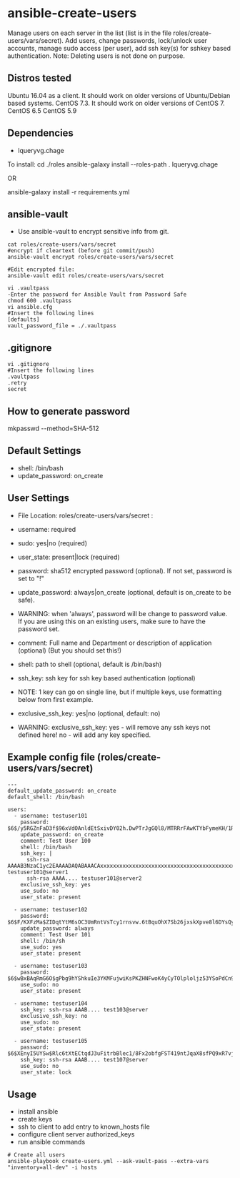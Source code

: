 # ansible-create-users

Manage users on each server in the list (list is in the file roles/create-users/vars/secret).
Add users, change passwords, lock/unlock user accounts, manage sudo access (per user), add ssh key(s) for sshkey based authentication.
Note: Deleting users is not done on purpose.

Distros tested
------------

Ubuntu 16.04 as a client. It should work on older versions of Ubuntu/Debian based systems.
CentOS 7.3. It should work on older versions of CentOS 7.
CentOS 6.5
CentOS 5.9


Dependencies
------------

- lqueryvg.chage

To install:
cd ./roles
ansible-galaxy install --roles-path . lqueryvg.chage

OR

ansible-galaxy install -r requirements.yml

ansible-vault
------------

- Use ansible-vault to encrypt sensitive info from git.
```
cat roles/create-users/vars/secret
#encrypt if cleartext (before git commit/push)
ansible-vault encrypt roles/create-users/vars/secret

#Edit encrypted file:
ansible-vault edit roles/create-users/vars/secret

vi .vaultpass
-Enter the password for Ansible Vault from Password Safe
chmod 600 .vaultpass
vi ansible.cfg
#Insert the following lines
[defaults]
vault_password_file = ./.vaultpass
```

.gitignore
------------

```
vi .gitignore
#Insert the following lines
.vaultpass
.retry
secret
```

How to generate password
------------

mkpasswd --method=SHA-512


Default Settings
------------

- shell: /bin/bash
- update_password: on_create

User Settings
------------

- File Location: roles/create-users/vars/secret :

- username: required
- sudo: yes|no (required)
- user_state: present|lock (required)
- password: sha512 encrypted password (optional). If not set, password is set to "!"
- update_password: always|on_create (optional, default is on_create to be safe).
- WARNING: when 'always', password will be change to password value.
  If you are using this on an existing users, make sure to have the password set.
- comment: Full name and Department or description of application (optional) (But you should set this!)
- shell: path to shell (optional, default is /bin/bash)
- ssh_key: ssh key for ssh key based authentication (optional)
- NOTE: 1 key can go on single line, but if multiple keys, use formatting below from first example.
- exclusive_ssh_key: yes|no (optional, default: no)
- WARNING: exclusive_ssh_key: yes - will remove any ssh keys not defined here! no - will add any key specified.


Example config file (roles/create-users/vars/secret)
------------

```
---
default_update_password: on_create
default_shell: /bin/bash

users:
  - username: testuser101
    password: $6$/y5RGZnFaD3f$96xVdOAnldEtSxivDY02h.DwPTrJgGQl8/MTRRrFAwKTYbFymeKH/1Rxd3k.RQfpgebM6amLK3xAaycybdc.60
    update_password: on_create
    comment: Test User 100
    shell: /bin/bash
    ssh_key: |
      ssh-rsa AAAAB3NzaC1yc2EAAAADAQABAAACAxxxxxxxxxxxxxxxxxxxxxxxxxxxxxxxxxxxxxxxxxxxxxxxxxxxxxxxxxxxxxxxxxxxxxxxxxxxxxxxxxxxxxx8crAHG/a9QBD4zO0ZHIjdRXy+ySKviXVCMIJ3/NMIAAzDyIsPKToUJmIApHHHF1/hBllqzBSkPEMwgFbXjyqTeVPHF8V0iq41n0kgbulJG testuser101@server1
      ssh-rsa AAAA.... testuser101@server2
    exclusive_ssh_key: yes
    use_sudo: no
    user_state: present

  - username: testuser102
    password: $6$F/KXFzMa$ZIDqtYtM6sOC3UmRntVsTcy1rnsvw.6tBquOhX7Sb26jxskXpve8l6DYsQyI1FT8N5I5cL0YkzW7bLbSCMtUw1
    update_password: always
    comment: Test User 101
    shell: /bin/sh
    use_sudo: yes
    user_state: present

  - username: testuser103
    password: $6$wBxBAqRmG6O$gPbg9hYShkuIe3YKMFujwiKsPKZHNFwoK4yCyTOlploljz53YSoPdCn9P5k8Qm0z062Q.8hvJ6DnnQQjwtrnS0
    use_sudo: no
    user_state: present

  - username: testuser104
    ssh_key: ssh-rsa AAAB.... test103@server
    exclusive_ssh_key: no
    use_sudo: no
    user_state: present

  - username: testuser105
    password: $6$XEnyI5UYSw$Rlc6tXtECtqdJ3uFitrbBlec1/8Fx2obfgFST419ntJqaX8sfPQ9xR7vj7dGhQsfX8zcSX3tumzR7/vwlIH6p/
    ssh_key: ssh-rsa AAAB.... test107@server
    use_sudo: no
    user_state: lock
```


Usage
------------

- install ansible
- create keys
- ssh to client to add entry to known_hosts file
- configure client server authorized_keys
- run ansible commands

```
# Create all users
ansible-playbook create-users.yml --ask-vault-pass --extra-vars "inventory=all-dev" -i hosts
```

